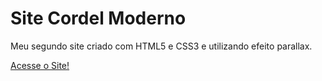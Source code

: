 # Site Cordel Moderno
 Meu segundo site criado com HTML5 e CSS3 e utilizando efeito parallax.

<a href = "https://gabrielcorrea0.github.io/cordel-moderno/" target = "_blank"> Acesse o Site! </a>